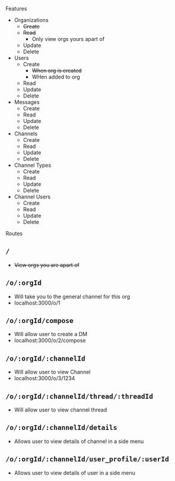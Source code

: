 Features
- Organizations
  - ~~Create~~
  - ~~Read~~
    - Only view orgs yours apart of
  - Update
  - Delete
- Users
  - Create
    - ~~When org is created~~
    - WHen added to org
  - Read
  - Update
  - Delete
- Messages
  - Create
  - Read
  - Update
  - Delete
- Channels
  - Create
  - Read
  - Update
  - Delete
- Channel Types
  - Create
  - Read
  - Update
  - Delete
- Channel Users
  - Create
  - Read
  - Update
  - Delete

Routes
## `/`
- ~~View orgs you are apart of~~

## `/o/:orgId`
- Will take you to the general channel for this org
- localhost:3000/o/1

## `/o/:orgId/compose`
- Will allow user to create a DM
- localhost:3000/o/2/compose

## `/o/:orgId/:channelId`
- Will allow user to view Channel
- localhost:3000/o/3/1234

## `/o/:orgId/:channelId/thread/:threadId`
- Will allow user to view channel thread

## `/o/:orgId/:channelId/details`
- Allows user to view details of channel in a side menu

## `/o/:orgId/:channelId/user_profile/:userId`
- Allows user to view details of user in a side menu
